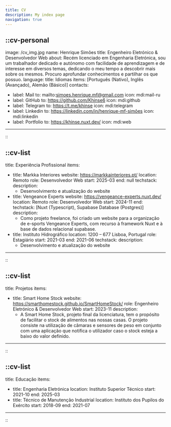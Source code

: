 ```yaml
---
title: CV
description: My index page
navigation: true
---
```


::cv-personal
---
image: /cv_img.jpg
name: Henrique Simões
title: Engenheiro Eletrónico & Desenvolvedor Web
about: Recém licenciado em Engenharia Eletrónica, sou um trabalhador dedicado e autónomo com facilidade de aprendizagem e de interesse em diversos temas, dedicando o meu tempo a descobrir mais sobre os mesmos. Procuro aprofundar conhecimentos e partilhar os que possuo.
language:
  title: Idiomas
  items: [Português (Nativo), Inglês (Avançado), Alemão (Básico)]
contacts:
  - label: Mail
    to: mailto:simoes.henrique.mf@gmail.com
    icon: mdi:mail-ru
  - label: GitHub
    to: https://github.com/Khinse6
    icon: mdi:github
  - label: Telegram
    to: https://t.me/khinse
    icon: mdi:telegram
  - label: Linkedin
    to: https://linkedin.com/in/henrique-mf-simões
    icon: mdi:linkedin
  - label: Portfolio
    to: https://khinse.nuxt.dev/
    icon: mdi:web
---
::

::cv-list
---
title: Experiência Profissional
items:
  - title: Markka Interiores
    website: https://markkainteriores.pt/
    location: Remoto
    role: Desenvolvedor Web
    start: 2025-03
    end: null
    techstack:
    description:
      - Desenvolvimento e atualização do website
  - title: Vengeance Experts
    website: https://vengeance-experts.nuxt.dev/
    location: Remoto
    role: Desenvolvedor Web
    start: 2024-11
    end:
    techstack: [Nuxt (Typescript), Supabase Database (Postgres)]
    description:
      - Como projeto freelance, foi criado um website para a organização de e-sports Vengeance Experts, com recurso à framework Nuxt e à base de dados relacional supabase.
  - title: Instituto Hidrográfico
    location: 1200 – 677 Lisboa, Portugal
    role: Estagiário
    start: 2021-03
    end: 2021-06
    techstack:
    description:
      - Desenvolvimento e atualização do website
---
::

::cv-list
---
title: Projetos
items:
  - title: Smart Home Stock
    website: https://smarthomestock.github.io/SmartHomeStock/
    role: Engenheiro Eletrónico & Desenvolvedor Web
    start: 2023-11
    description:
      - A Smart Home Stock, projeto final da licenciatura, tem o propósito de facilitar o stock de alimentos nas nossas casas. O projeto consiste na utilização de câmaras e sensores de peso em conjunto com uma aplicação que notifica o utilizador caso o stock esteja a baixo do valor definido.
---
::

::cv-list
---
title: Educação
items:
  - title: Engenharia Eletrónica
    location: Instituto Superior Técnico
    start: 2021-10
    end: 2025-03
  - title: Técnico de Manutenção Industrial
    location: Instituto dos Pupilos do Exército
    start: 2018-09
    end: 2021-07
---
::
